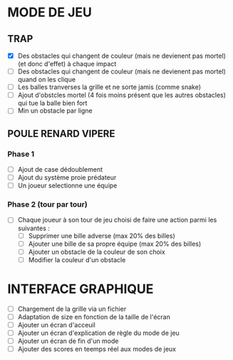 # MODE DE JEU
## TRAP
- [X] Des obstacles qui changent de couleur (mais ne devienent pas mortel) (et donc d'effet) à chaque impact
- [ ] Des obstacles qui changent de couleur (mais ne devienent pas mortel) quand on les clique
- [ ] Les balles tranverses la grille et ne sorte jamis (comme snake)
- [ ] Ajout d'obstcles mortel (4 fois moins présent que les autres obstacles) qui tue la balle bien fort
- [ ] Min un obstacle par ligne

## POULE RENARD VIPERE
### Phase 1
- [ ] Ajout de case dédoublement
- [ ] Ajout du système proie prédateur
- [ ] Un joueur selectionne une équipe
###  Phase 2 (tour par tour)
- [ ] Chaque joueur à son tour de jeu choisi de faire une action parmi les suivantes :
    - [ ] Supprimer une bille adverse (max 20% des billes)
    - [ ] Ajouter une bille de sa propre équipe (max 20% des billes)
    - [ ] Ajouter un obstacle de la couleur de son choix
    - [ ] Modifier la couleur d'un obstacle

# INTERFACE GRAPHIQUE
- [ ] Chargement de la grille via un fichier
- [ ] Adaptation de size en fonction de la taille de l'écran
- [ ] Ajouter un écran d'acceuil
- [ ] Ajouter un écran d'explication de règle du mode de jeu
- [ ] Ajouter un écran de fin d'un mode
- [ ] Ajouter des scores en teemps réel aux modes de jeux